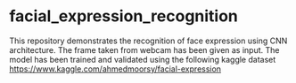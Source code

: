 # facial_expression_recognition
This repository demonstrates the recognition of face expression using CNN architecture. The frame taken from webcam has been given as input. The model has been trained and validated using the following kaggle dataset https://www.kaggle.com/ahmedmoorsy/facial-expression
